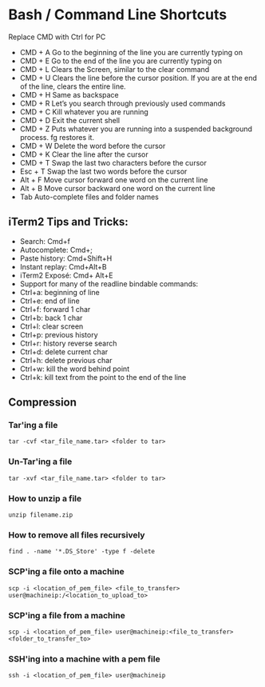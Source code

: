 # Bash / Command Line Shortcuts
Replace CMD with Ctrl for PC
- CMD + A    Go to the beginning of the line you are currently typing on
- CMD + E  Go to the end of the line you are currently typing on
- CMD + L                  Clears the Screen, similar to the clear command
- CMD + U  Clears the line before the cursor position. If you are at the end of the line, clears the entire line.
- CMD + H  Same as backspace
- CMD + R  Let’s you search through previously used commands
- CMD + C  Kill whatever you are running
- CMD + D  Exit the current shell
- CMD + Z  Puts whatever you are running into a suspended background process. fg restores it.
- CMD + W  Delete the word before the cursor
- CMD + K  Clear the line after the cursor
- CMD + T  Swap the last two characters before the cursor
- Esc + T   Swap the last two words before the cursor
- Alt + F   Move cursor forward one word on the current line
- Alt + B   Move cursor backward one word on the current line
- Tab   Auto-complete files and folder names

## iTerm2 Tips and Tricks:
- Search: Cmd+f
- Autocomplete: Cmd+;
- Paste history: Cmd+Shift+H
- Instant replay: Cmd+Alt+B
- iTerm2 Exposé: Cmd+ Alt+E
- Support for many of the readline bindable commands:
- Ctrl+a: beginning of line
- Ctrl+e: end of line
- Ctrl+f: forward 1 char
- Ctrl+b: back 1 char
- Ctrl+l: clear screen
- Ctrl+p: previous history
- Ctrl+r: history reverse search
- Ctrl+d: delete current char
- Ctrl+h: delete previous char
- Ctrl+w: kill the word behind point
- Ctrl+k: kill text from the point to the end of the line


## Compression

### Tar'ing a file
```
tar -cvf <tar_file_name.tar> <folder to tar>
```

### Un-Tar'ing a file
```
tar -xvf <tar_file_name.tar> <folder to tar>
```

### How to unzip a file
```
unzip filename.zip
```

### How to remove all files recursively
```
find . -name '*.DS_Store' -type f -delete
```


### SCP'ing a file onto a machine
```
scp -i <location_of_pem_file> <file_to_transfer> user@machineip:/<location_to_upload_to>
```

### SCP'ing a file from a machine
```
scp -i <location_of_pem_file> user@machineip:<file_to_transfer> <folder_to_transfer_to>
```

### SSH'ing into a machine with a pem file
```
ssh -i <location_of_pem_file> user@machineip
```
